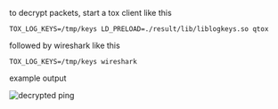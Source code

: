 to decrypt packets, start a tox client like this
```
TOX_LOG_KEYS=/tmp/keys LD_PRELOAD=./result/lib/liblogkeys.so qtox
```
followed by wireshark like this
```
TOX_LOG_KEYS=/tmp/keys wireshark
```
example output

![decrypted ping](http://i.imgur.com/vN26HOV.png)
